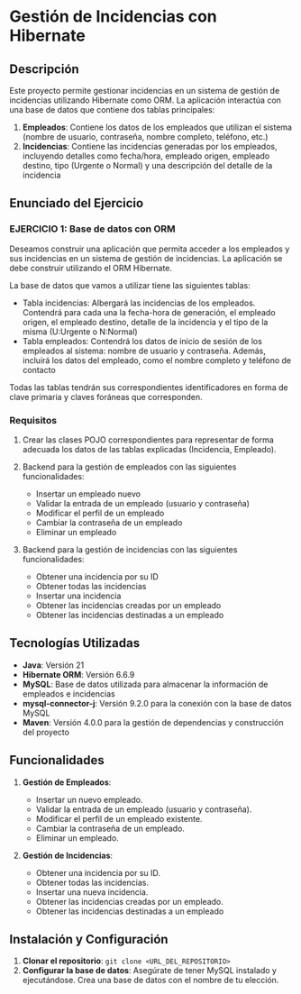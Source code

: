 # Gestión de Incidencias con Hibernate

## Descripción

Este proyecto permite gestionar incidencias en un sistema de gestión de incidencias utilizando Hibernate como ORM. La aplicación interactúa con una base de datos que contiene dos tablas principales:

1. **Empleados**: Contiene los datos de los empleados que utilizan el sistema (nombre de usuario, contraseña, nombre completo, teléfono, etc.)
2. **Incidencias**: Contiene las incidencias generadas por los empleados, incluyendo detalles como fecha/hora, empleado origen, empleado destino, tipo (Urgente o Normal) y una descripción del detalle de la incidencia

## Enunciado del Ejercicio

### EJERCICIO 1: Base de datos con ORM

Deseamos construir una aplicación que permita acceder a los empleados y sus incidencias en un sistema de gestión de incidencias. La aplicación se debe construir utilizando el ORM Hibernate.

La base de datos que vamos a utilizar tiene las siguientes tablas:

* Tabla incidencias: Albergará las incidencias de los empleados. Contendrá para cada una la fecha-hora de generación, el empleado origen, el empleado destino, detalle de la incidencia y el tipo de la misma (U:Urgente o N:Normal)
* Tabla empleados: Contendrá los datos de inicio de sesión de los empleados al sistema: nombre de usuario y contraseña. Además, incluirá los datos del empleado, como el nombre completo y teléfono de contacto

Todas las tablas tendrán sus correspondientes identificadores en forma de clave primaria y claves foráneas que corresponden.

### Requisitos

1. Crear las clases POJO correspondientes para representar de forma adecuada los datos de las tablas explicadas (Incidencia, Empleado).

2. Backend para la gestión de empleados con las siguientes funcionalidades:

   * Insertar un empleado nuevo
   * Validar la entrada de un empleado (usuario y contraseña)
   * Modificar el perfil de un empleado
   * Cambiar la contraseña de un empleado
   * Eliminar un empleado

3. Backend para la gestión de incidencias con las siguientes funcionalidades:

   * Obtener una incidencia por su ID
   * Obtener todas las incidencias
   * Insertar una incidencia
   * Obtener las incidencias creadas por un empleado
   * Obtener las incidencias destinadas a un empleado

## Tecnologías Utilizadas
- **Java**: Versión 21
- **Hibernate ORM**: Versión 6.6.9
- **MySQL**: Base de datos utilizada para almacenar la información de empleados e incidencias
- **mysql-connector-j**: Versión 9.2.0 para la conexión con la base de datos MySQL
- **Maven**: Versión 4.0.0 para la gestión de dependencias y construcción del proyecto

## Funcionalidades
1. **Gestión de Empleados**:
    - Insertar un nuevo empleado.
    - Validar la entrada de un empleado (usuario y contraseña).
    - Modificar el perfil de un empleado existente.
    - Cambiar la contraseña de un empleado.
    - Eliminar un empleado.

2. **Gestión de Incidencias**:
    - Obtener una incidencia por su ID.
    - Obtener todas las incidencias.
    - Insertar una nueva incidencia.
    - Obtener las incidencias creadas por un empleado.
    - Obtener las incidencias destinadas a un empleado

## Instalación y Configuración

1. **Clonar el repositorio**:
   `git clone <URL_DEL_REPOSITORIO>`
2. **Configurar la base de datos**: Asegúrate de tener MySQL instalado y ejecutándose. Crea una base de datos con el nombre de tu elección.
   
